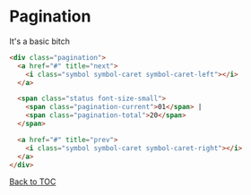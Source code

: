 # Pagination

It's a basic bitch

```html
<div class="pagination">
  <a href="#" title="next">
    <i class="symbol symbol-caret symbol-caret-left"></i>
  </a>

  <span class="status font-size-small">
    <span class="pagination-current">01</span> |
    <span class="pagination-total">20</span>
  </span>

  <a href="#" title="prev">
    <i class="symbol symbol-caret symbol-caret-right"></i>
  </a>
</div>
```

[Back to TOC](../../../readme.md)
